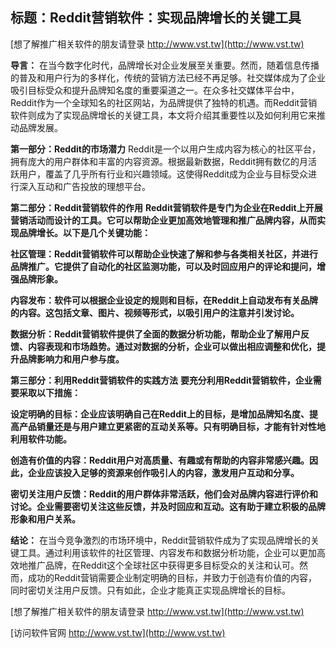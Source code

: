 ## **标题：Reddit营销软件：实现品牌增长的关键工具**

[想了解推广相关软件的朋友请登录 http://www.vst.tw](http://www.vst.tw)

**导言：**
在当今数字化时代，品牌增长对企业发展至关重要。然而，随着信息传播的普及和用户行为的多样化，传统的营销方法已经不再足够。社交媒体成为了企业吸引目标受众和提升品牌知名度的重要渠道之一。在众多社交媒体平台中，Reddit作为一个全球知名的社区网站，为品牌提供了独特的机遇。而Reddit营销软件则成为了实现品牌增长的关键工具，本文将介绍其重要性以及如何利用它来推动品牌发展。

**第一部分：Reddit的市场潜力**
Reddit是一个以用户生成内容为核心的社区平台，拥有庞大的用户群体和丰富的内容资源。根据最新数据，Reddit拥有数亿的月活跃用户，覆盖了几乎所有行业和兴趣领域。这使得Reddit成为企业与目标受众进行深入互动和广告投放的理想平台。

**第二部分：Reddit营销软件的作用**
**Reddit营销软件是专门为企业在Reddit上开展营销活动而设计的工具。它可以帮助企业更加高效地管理和推广品牌内容，从而实现品牌增长。以下是几个关键功能：**

**社区管理：Reddit营销软件可以帮助企业快速了解和参与各类相关社区，并进行品牌推广。它提供了自动化的社区监测功能，可以及时回应用户的评论和提问，增强品牌形象。**

**内容发布：软件可以根据企业设定的规则和目标，在Reddit上自动发布有关品牌的内容。这包括文章、图片、视频等形式，以吸引用户的注意并引发讨论。**

**数据分析：Reddit营销软件提供了全面的数据分析功能，帮助企业了解用户反馈、内容表现和市场趋势。通过对数据的分析，企业可以做出相应调整和优化，提升品牌影响力和用户参与度。**

**第三部分：利用Reddit营销软件的实践方法**
**要充分利用Reddit营销软件，企业需要采取以下措施：**

**设定明确的目标：企业应该明确自己在Reddit上的目标，是增加品牌知名度、提高产品销量还是与用户建立更紧密的互动关系等。只有明确目标，才能有针对性地利用软件功能。**

**创造有价值的内容：Reddit用户对高质量、有趣或有帮助的内容非常感兴趣。因此，企业应该投入足够的资源来创作吸引人的内容，激发用户互动和分享。**

**密切关注用户反馈：Reddit的用户群体非常活跃，他们会对品牌内容进行评价和讨论。企业需要密切关注这些反馈，并及时回应和互动。这有助于建立积极的品牌形象和用户关系。**

**结论：**
在当今竞争激烈的市场环境中，Reddit营销软件成为了实现品牌增长的关键工具。通过利用该软件的社区管理、内容发布和数据分析功能，企业可以更加高效地推广品牌，在Reddit这个全球社区中获得更多目标受众的关注和认可。然而，成功的Reddit营销需要企业制定明确的目标，并致力于创造有价值的内容，同时密切关注用户反馈。只有如此，企业才能真正实现品牌增长的目标。

[想了解推广相关软件的朋友请登录 http://www.vst.tw](http://www.vst.tw)


[访问软件官网 http://www.vst.tw](http://www.vst.tw)
